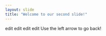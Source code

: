 ```yaml
---
layout: slide
title: "Welcome to our second slide!"
---
```

edit edit edit edit
Use the left arrow to go back!
